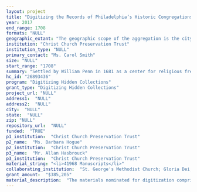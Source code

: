 ```yaml
--- 
layout: project 
title: "Digitizing the Records of Philadelphia’s Historic Congregations: Providing Documentation for the Political, Social and Cultural Developments in Philadelphia"
year: 2017
end_range: 1708
formats: "NULL"
geographic_extant: "The geographic scope of the aggregation is the city of Philadelphia and its immediate surroundings."
institution: "Christ Church Preservation Trust"
institution_type: "NULL"
primary_contact: "Ms. Carol Smith"
size: "NULL"
start_range: "1708"
summary: "Settled by William Penn in 1681 as a center for religious freedom, Philadelphia provided refuge for newcomers of many faiths. In the 18th century, Philadelphia served as the epicenter for political thought and action, as delegates to the Continental Congress and Constitutional Conventions met, debated, and worshiped together here. The religious organizations built by early Americans offer windows into colonial life through baptismal, circumcision, marriage, burial, and pew rental records: along with meeting minutes and correspondence, these documents act as transcripts of a time before census records and city directories existed. Unfortunately, as few congregations have active archival programs, access to these documents is limited. A CLIR grant would enable us -- Philadelphia’s historic congregations -- to create a digital database of shared records for a worldwide audience."
hc_id: "26893436"
program: "Digitizing Hidden Collections"
grant_type: "Digitizing Hidden Collections"
project_url: "NULL"
address1:  "NULL"
address2:  "NULL"
city:  "NULL"
state:  "NULL"
zip: "NULL"
repository_url:  "NULL"
funded:  "TRUE"
p1_institution:  "Christ Church Preservation Trust"
p2_name:  "Ms. Barbara Hogue"
p2_institution:  "Christ Church Preservation Trust"
p3_name:  "Mr. Allan Hasbrouck"
p3_institution:  "Christ Church Preservation Trust"
material_string: "<li>41968 Manuscripts</li>"
collaborating_institution:  "St. George's Methodist Church; Gloria Dei; Episcopal Dioceses Archives; Presbyterian Historical Society; St. Peter's Episcopal Church; Mikveh Israel; African Episcopal Church of St. Thomas; American Baptist Historical Society; Athenaeum of Philadelphia"
grant_amount:  "$385,205"
material_description:  "The materials nominated for digitization comprise 41,968 records from Philadelphia's oldest congregations, ranging in date from 1708 to 1870. Collectively, the materials include church membership files and the records for baptisms, circumcisions, marriages, bar mitzvahs and burials. Additionally, the collections represent organizational information: governing records include meeting minutes, charters, land grants, accounts, correspondence and sermons. All materials reside with the institutions who created them with a few exceptions: the Presbyterian Historical Society maintains the 1st, 2nd and 3rd Presbyterian Church records; the St. Paul's records are housed at the Episcopal Diocesan archives; the First Baptist records live at the American Baptist Historical Society. Project relevance is categorized into three areas. The first is prominent ministers who were also prominent civic leaders: Jacob Duche (Christ Church), William White (Christ Church) and George Duffield (Third Presbyterian), Chaplains for the Continental Congress; Francis Alison (First Presbyterian), charter member of the American Philosophical Society; Absalom Jones and Richard Allen (leaders of the Free African Society); Gilbert Tennent, first pastor of the Second Presbyterian Church; Gershom Mendes Seizas (Mikveh Israel), first native born Jewish minister in the US; and Frances Asbury, bishop of the First Methodist Church. The second area, prominent people, include Benjamin Franklin, Francis Hopkinson, Benjamin Rush, Robert Morris, William Smith, John Ross, Rebecca Gratz, Nathan and Benjamin Levy, and Moses Aaron Dropsie. Prominent events include the Revolutionary War, Philadelphia colonial history, religious freedom, immigration and assimilation, the Civil War, public health epidemics and the creation of social services."
---
```

